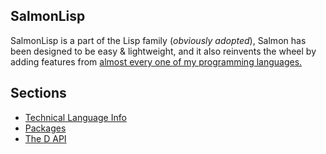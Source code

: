 ## SalmonLisp

SalmonLisp is a part of the Lisp family (*obviously adopted*), Salmon has been designed to be easy & lightweight, and it also reinvents the wheel by adding features from [almost every one of my programming languages.](./Standard/index.md)

## Sections

- [Technical Language Info](./Language/index.md)
- [Packages](./Standard/index.md)
- [The D API](./Language/D_API/index.md)
